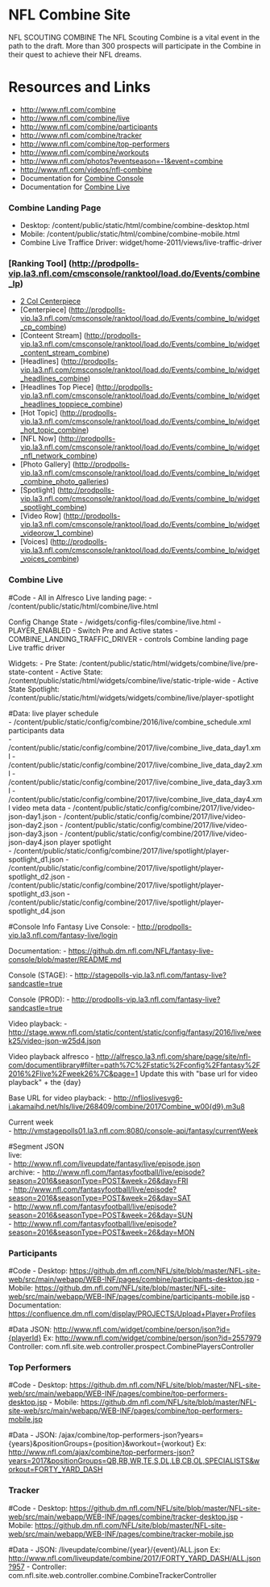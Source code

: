 NFL Combine Site
=================

NFL SCOUTING COMBINE
The NFL Scouting Combine is a vital event in the path to the draft. More than 300 prospects will participate in the Combine in their quest to achieve their NFL dreams. 

# Resources and Links

- http://www.nfl.com/combine 
- http://www.nfl.com/combine/live
- http://www.nfl.com/combine/participants
- http://www.nfl.com/combine/tracker
- http://www.nfl.com/combine/top-performers
- http://www.nfl.com/combine/workouts
- http://www.nfl.com/photos?eventseason=-1&event=combine
- http://www.nfl.com/videos/nfl-combine
- Documentation for [Combine Console](http://confluence.la3.nfl.com/confluence/display/COMSOFTDEV/Combine+and+Draft+Console+Tech+Guide) 
- Documentation for [Combine Live](https://confluence.dm.nfl.com/pages/viewpage.action?pageId=25658886)

### Combine Landing Page
- Desktop: /content/public/static/html/combine/combine-desktop.html
- Mobile: /content/public/static/html/combine/combine-mobile.html
- Combine Live Traffice Driver: widget/home-2011/views/live-traffic-driver

### [Ranking Tool] (http://prodpolls-vip.la3.nfl.com/cmsconsole/ranktool/load.do/Events/combine_lp)
* [2 Col Centerpiece]( http://prodpolls-vip.la3.nfl.com/cmsconsole/ranktool/load.do/Events/combine_lp/widget_2col_cp_combine)
* [Centerpiece] (http://prodpolls-vip.la3.nfl.com/cmsconsole/ranktool/load.do/Events/combine_lp/widget_cp_combine)
* [Conteent Stream] (http://prodpolls-vip.la3.nfl.com/cmsconsole/ranktool/load.do/Events/combine_lp/widget_content_stream_combine)
* [Headlines] (http://prodpolls-vip.la3.nfl.com/cmsconsole/ranktool/load.do/Events/combine_lp/widget_headlines_combine)
* [Headlines Top Piece] (http://prodpolls-vip.la3.nfl.com/cmsconsole/ranktool/load.do/Events/combine_lp/widget_headlines_toppiece_combine)
* [Hot Topic] (http://prodpolls-vip.la3.nfl.com/cmsconsole/ranktool/load.do/Events/combine_lp/widget_hot_topic_combine)
* [NFL Now] (http://prodpolls-vip.la3.nfl.com/cmsconsole/ranktool/load.do/Events/combine_lp/widget_nfl_network_combine)
* [Photo Gallery] (http://prodpolls-vip.la3.nfl.com/cmsconsole/ranktool/load.do/Events/combine_lp/widget_combine_photo_galleries)
* [Spotlight] (http://prodpolls-vip.la3.nfl.com/cmsconsole/ranktool/load.do/Events/combine_lp/widget_spotlight_combine)
* [Video Row] (http://prodpolls-vip.la3.nfl.com/cmsconsole/ranktool/load.do/Events/combine_lp/widget_videorow_1_combine)
* [Voices] (http://prodpolls-vip.la3.nfl.com/cmsconsole/ranktool/load.do/Events/combine_lp/widget_voices_combine)

### Combine Live

#Code - All in Alfresco
Live landing page: 
	- /content/public/static/html/combine/live.html

Config Change State - /widgets/config-files/combine/live.html 
	- PLAYER_ENABLED - Switch Pre and Active states
	- COMBINE_LANDING_TRAFFIC_DRIVER - controls Combine landing page Live traffic driver

Widgets:
	- Pre State: /content/public/static/html/widgets/combine/live/pre-state-content 
	- Active State: /content/public/static/html/widgets/combine/live/static-triple-wide
	- Active State Spotlight: /content/public/static/html/widgets/widgets/combine/live/player-spotlight
	
#Data:
live player schedule	
	- /content/public/static/config/combine/2016/live/combine_schedule.xml
participants data	
	- /content/public/static/config/combine/2017/live/combine_live_data_day1.xml
	- /content/public/static/config/combine/2017/live/combine_live_data_day2.xml
	- /content/public/static/config/combine/2017/live/combine_live_data_day3.xml
	- /content/public/static/config/combine/2017/live/combine_live_data_day4.xml
video meta data	
	- /content/public/static/config/combine/2017/live/video-json-day1.json
	- /content/public/static/config/combine/2017/live/video-json-day2.json
	- /content/public/static/config/combine/2017/live/video-json-day3.json
	- /content/public/static/config/combine/2017/live/video-json-day4.json
player spotlight	
	- /content/public/static/config/combine/2017/live/spotlight/player-spotlight_d1.json
	- /content/public/static/config/combine/2017/live/spotlight/player-spotlight_d2.json
	- /content/public/static/config/combine/2017/live/spotlight/player-spotlight_d3.json
	- /content/public/static/config/combine/2017/live/spotlight/player-spotlight_d4.json

#Console Info
Fantasy Live Console: 
	- http://prodpolls-vip.la3.nfl.com/fantasy-live/login

Documentation: 
	- https://github.dm.nfl.com/NFL/fantasy-live-console/blob/master/README.md
							
Console (STAGE):
	- http://stagepolls-vip.la3.nfl.com/fantasy-live?sandcastle=true						

Console (PROD):
	- http://prodpolls-vip.la3.nfl.com/fantasy-live?sandcastle=true						

Video playback:
	- http://stage.www.nfl.com/static/content/static/config/fantasy/2016/live/week25/video-json-w25d4.json						

Video playback alfresco	
	- http://alfresco.la3.nfl.com/share/page/site/nfl-com/documentlibrary#filter=path%7C%2Fstatic%2Fconfig%2Ffantasy%2F2016%2Flive%2Fweek26%7C&page=1	Update this with "base url for video playback" + the {day}					

Base URL for video playback:
	- http://nflioslivesvg6-i.akamaihd.net/hls/live/268409/combine/2017Combine_w00{d9}.m3u8						

Current week 	
	- http://vmstagepolls01.la3.nfl.com:8080/console-api/fantasy/currentWeek									
							
#Segment JSON						
live:	
	- http://www.nfl.com/liveupdate/fantasy/live/episode.json						
archive:
	- http://www.nfl.com/fantasyfootball/live/episode?season=2016&seasonType=POST&week=26&day=FRI						
	- http://www.nfl.com/fantasyfootball/live/episode?season=2016&seasonType=POST&week=26&day=SAT						
	- http://www.nfl.com/fantasyfootball/live/episode?season=2016&seasonType=POST&week=26&day=SUN						
	- http://www.nfl.com/fantasyfootball/live/episode?season=2016&seasonType=POST&week=26&day=MON	

### Participants

#Code
	- Desktop: https://github.dm.nfl.com/NFL/site/blob/master/NFL-site-web/src/main/webapp/WEB-INF/pages/combine/participants-desktop.jsp
	- Mobile: https://github.dm.nfl.com/NFL/site/blob/master/NFL-site-web/src/main/webapp/WEB-INF/pages/combine/participants-mobile.jsp
	- Documentation: https://confluence.dm.nfl.com/display/PROJECTS/Upload+Player+Profiles

#Data 
	JSON: http://www.nfl.com/widget/combine/person/json?id={playerId} 
		Ex: http://www.nfl.com/widget/combine/person/json?id=2557979
	Controller: com.nfl.site.web.controller.prospect.CombinePlayersController

### Top Performers

#Code
	- Desktop: https://github.dm.nfl.com/NFL/site/blob/master/NFL-site-web/src/main/webapp/WEB-INF/pages/combine/top-performers-desktop.jsp
	- Mobile: https://github.dm.nfl.com/NFL/site/blob/master/NFL-site-web/src/main/webapp/WEB-INF/pages/combine/top-performers-mobile.jsp

#Data 
	- JSON: /ajax/combine/top-performers-json?years={years}&positionGroups={position}&workout={workout}	
		Ex: http://www.nfl.com/ajax/combine/top-performers-json?years=2017&positionGroups=QB,RB,WR,TE,S,DL,LB,CB,OL,SPECIALISTS&workout=FORTY_YARD_DASH

### Tracker

#Code
	- Desktop: https://github.dm.nfl.com/NFL/site/blob/master/NFL-site-web/src/main/webapp/WEB-INF/pages/combine/tracker-desktop.jsp
	- Mobile: https://github.dm.nfl.com/NFL/site/blob/master/NFL-site-web/src/main/webapp/WEB-INF/pages/combine/tracker-mobile.jsp

#Data 
	- JSON: /liveupdate/combine/{year}/{event}/ALL.json
		Ex: http://www.nfl.com/liveupdate/combine/2017/FORTY_YARD_DASH/ALL.json?957
	- Controller: com.nfl.site.web.controller.combine.CombineTrackerController 
